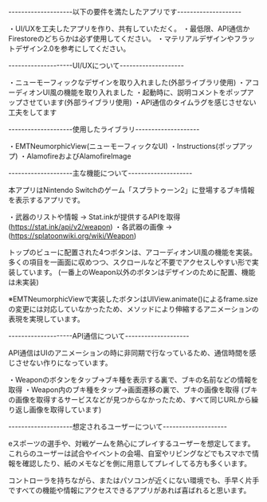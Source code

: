 --------------------以下の要件を満たしたアプリです--------------------

・UI/UXを工夫したアプリを作り、共有していただく。
・最低限、API通信かFirestoreのどちらかは必ず使用してください。
・マテリアルデザインやフラットデザイン2.0を参考にしてください。

--------------------UI/UXについて--------------------

・ニューモーフィックなデザインを取り入れました(外部ライブラリ使用)
・アコーディオンUI風の機能を取り入れました
・起動時に、説明コメントをポップアップさせています(外部ライブラリ使用)
・API通信のタイムラグを感じさせない工夫をしてます

--------------------使用したライブラリ--------------------

・EMTNeumorphicView(ニューモーフィックなUI)
・Instructions(ポップアップ)
・AlamofireおよびAlamofireImage

--------------------主な機能について--------------------

本アプリはNintendo Switchのゲーム「スプラトゥーン2」に登場するブキ情報を表示するアプリです。

・武器のリストや情報 → Stat.inkが提供するAPIを取得(https://stat.ink/api/v2/weapon)
・各武器の画像 → (https://splatoonwiki.org/wiki/Weapon)

トップのビューに配置された4つボタンは、アコーディオンUI風の機能を実装。
多くの項目を一画面に収めつつ、スクロールなど不要でアクセスしやすい形で実装しています。
(一番上のWeapon以外のボタンはデザインのために配置、機能は未実装)

※EMTNeumorphicViewで実装したボタンはUIView.animate()によるframe.sizeの変更には対応していなかったため、メソッドにより伸縮するアニメーションの表現を実現しています。

--------------------API通信について--------------------

API通信はUIのアニメーションの時に非同期で行なっているため、通信時間を感じさせない作りになっています。

・Weaponのボタンをタップ→ブキ種を表示する裏で、ブキの名前などの情報を取得
・Weapon内のブキ種をタップ→画面遷移の裏で、ブキの画像を取得
(ブキの画像を取得するサービスなどが見つからなかったため、すべて同じURLから繰り返し画像を取得しています)


--------------------想定されるユーザーについて--------------------

eスポーツの選手や、対戦ゲームを熱心にプレイするユーザーを想定してます。
これらのユーザーは試合やイベントの会場、自室やリビングなどでもスマホで情報を確認したり、紙のメモなどを側に用意してプレイしてる方も多くいます。

コントローラを持ちながら、またはパソコンが近くにない環境でも、手早く片手ですべての機能や情報にアクセスできるアプリがあれば喜ばれると思います。
